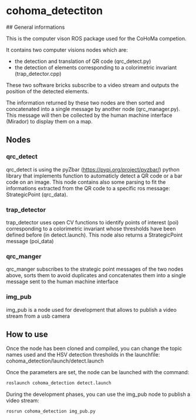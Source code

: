 # cohoma_detectiton

## General informations

This is the computer vison ROS package used for the CoHoMa competion.

It contains two computer visions nodes which are:

* the detection and translation of QR code (qrc_detect.py)
* the detection of elements corresponding to a colorimetric invariant (trap_detector.cpp)

These two software bricks subscribe to a video stream and outputs the position of the detected elements.

The information returned by these two nodes are then sorted and concatenated into a single message by another node (qrc_manager.py). This message will then be collected by the human machine interface (Mirador) to display them on a map.


## Nodes

### qrc_detect

qrc_detect is using the pyZbar (https://pypi.org/project/pyzbar/) python library that implements function to automaticly detect a QR code or a bar code on an image. This node contains also some parsing to fit the informations extracted from the QR code to a specific ros message: StrategicPoint (qrc_data).

### trap_detector

trap_detector uses open CV functions to identify points of interest (poi) corresponding to a colorimetric invariant whose thresholds have been defined before (in detect.launch). This node also returns a StrategicPoint message (poi_data)

### qrc_manger

qrc_manger subscribes to the strategic point messages of the two nodes above, sorts them to avoid duplicates and concatenates them into a single message sent to the human machine interface

### img_pub

img_pub is a node used for development that allows to publish a video stream from a usb camera

## How to use

Once the node has been cloned and compiled, you can change the topic names used and the HSV detection thresholds in the launchfile:
cohoma_detection/launch/detect.launch

Once the parameters are set, the node can be launched with the command:

```bash
roslaunch cohoma_detection detect.launch 
```

During the development phases, you can use the img_pub node to publish a video stream:

```bash
rosrun cohoma_detection img_pub.py 
```
